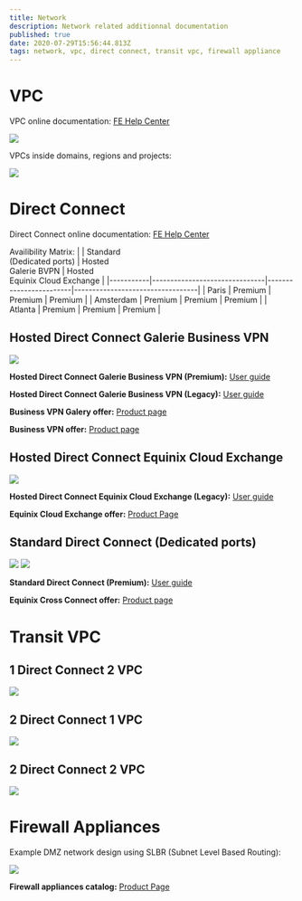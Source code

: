 ```yaml
---
title: Network
description: Network related additionnal documentation
published: true
date: 2020-07-29T15:56:44.813Z
tags: network, vpc, direct connect, transit vpc, firewall appliance
---
```

# VPC

VPC online documentation: [FE Help Center](https://docs.prod-cloud-ocb.orange-business.com/vpc/index.html)  

![](https://github.com/FlexibleEngineCloud/wiki-doc/blob/master/uploads/FE%20VPC-VPC.png?raw=true)  

VPCs inside domains, regions and projects:  

![](https://github.com/FlexibleEngineCloud/wiki-doc/blob/master/uploads/FE%20VPC-Domain%20region%20AZ%20project%20VPC.png?raw=true)  

# Direct Connect

Direct Connect online documentation: [FE Help Center](https://docs.prod-cloud-ocb.orange-business.com/dc/index.html)  

Availibility Matrix:
|           | Standard<br>(Dedicated ports) | Hosted<br>Galerie BVPN | Hosted<br>Equinix Cloud Exchange |
|-----------|-------------------------------|------------------------|----------------------------------|
| Paris     | Premium                       | Premium                | Premium                           |
| Amsterdam | Premium                       | Premium                | Premium                          |
| Atlanta   | Premium                       | Premium                | Premium                          |

## Hosted Direct Connect Galerie Business VPN

![](https://github.com/FlexibleEngineCloud/wiki-doc/blob/master/uploads/FE%20Direct%20Connect-DC%20Galerie%20BVPN.png?raw=true)  

**Hosted Direct Connect Galerie Business VPN (Premium):** [User guide](https://github.com/FlexibleEngineCloud/wiki-doc/blob/master/uploads/User%20Guide%20FE%20Direct%20Connect%20Premium%20access%20through%20OBS%20Galerie%20VPN%20(EN).pdf)  

**Hosted Direct Connect Galerie Business VPN (Legacy):** [User guide](https://github.com/FlexibleEngineCloud/wiki-doc/blob/master/uploads/User%20Guide%20for%20Direct%20Connect%20BVPN%20Galerie%20(EN).pdf)  

**Business VPN Galery offer:** [Product page](https://www.orange-business.com/en/products/business-vpn-galerie)  

**Business VPN offer:** [Product page](https://www.orange-business.com/fr/produits/business-vpn)  

## Hosted Direct Connect Equinix Cloud Exchange

![](https://github.com/FlexibleEngineCloud/wiki-doc/blob/master/uploads/FE%20Direct%20Connect-DC%20ECX.png?raw=true)  

**Hosted Direct Connect Equinix Cloud Exchange (Legacy):** [User guide](https://github.com/FlexibleEngineCloud/wiki-doc/blob/master/uploads/User%20Guide%20for%20Direct%20Connect%20ECX%20(EN).pdf)  

**Equinix Cloud Exchange offer:** [Product Page](https://www.equinix.fr/interconnection-services/cloud-exchange-fabric/)  

## Standard Direct Connect (Dedicated ports)

![](https://github.com/FlexibleEngineCloud/wiki-doc/blob/master/uploads/FE%20Direct%20Connect-DC%20Dedicated%20ports%20bis.png?raw=true)
![](https://github.com/FlexibleEngineCloud/wiki-doc/blob/master/uploads/FE%20Direct%20Connect-DC%20Dedicated%20ports.png?raw=true)  

**Standard Direct Connect (Premium):** [User guide](https://docs.prod-cloud-ocb.orange-business.com/dc/index.html)  

**Equinix Cross Connect offer:** [Product page](https://www.equinix.fr/interconnection-services/cross-connects/)  

# Transit VPC

## 1 Direct Connect 2 VPC

![](https://github.com/FlexibleEngineCloud/wiki-doc/blob/master/uploads/FE%20Direct%20Connect-Direct%20Connect%202%20VPC%20bis.png?raw=true)  

## 2 Direct Connect 1 VPC

![](https://github.com/FlexibleEngineCloud/wiki-doc/blob/master/uploads/FE%20Direct%20Connect-%202%20Direct%20Connect%201%20VPC.png?raw=true)  

## 2 Direct Connect 2 VPC

![](https://github.com/FlexibleEngineCloud/wiki-doc/blob/master/uploads/FE%20Direct%20Connect-2%20Direct%20Connect%202%20VPC.png?raw=true)

# Firewall Appliances

Example DMZ network design using SLBR (Subnet Level Based Routing):  

![](https://github.com/FlexibleEngineCloud/wiki-doc/blob/master/uploads/NG%20FW%20on%20FE-NG%20FW%20on%20FE%20(current).png?raw=true)

**Firewall appliances catalog:** [Product Page](https://cloud.orange-business.com/en/offers/infrastructure-iaas/public-cloud/appliance-catalog/)
